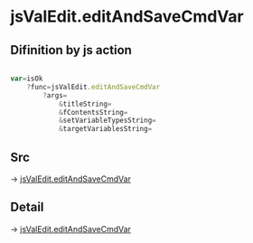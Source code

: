 # jsValEdit.editAndSaveCmdVar

## Difinition by js action

```js.js

var=isOk
	?func=jsValEdit.editAndSaveCmdVar
		?args=
			&titleString=
			&fContentsString=
			&setVariableTypesString=
			&targetVariablesString=
```

## Src

-> [jsValEdit.editAndSaveCmdVar](https://github.com/puutaro/CommandClick/blob/master/app/src/main/java/com/puutaro/commandclick/fragment_lib/terminal_fragment/js_interface/edit/JsValEdit.kt#L23)

## Detail

-> [jsValEdit.editAndSaveCmdVar](https://github.com/puutaro/CommandClick/blob/master/md/developer/js_interface/details/edit/JsValEdit/editAndSaveCmdVar.md)
